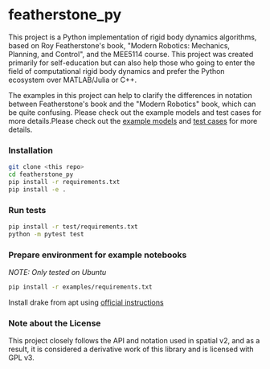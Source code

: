 # featherstone_py

This project is a Python implementation of rigid body dynamics algorithms, based on Roy Featherstone's book,
"Modern Robotics: Mechanics, Planning, and Control", and the MEE5114 course.
This project was created primarily for self-education but can also help those who going to enter the field
of computational rigid body dynamics and prefer the Python ecosystem over MATLAB/Julia or C++.

The examples in this project can help to clarify the differences in notation between Featherstone's book and the "Modern Robotics" book,
which can be quite confusing.
Please check out the example models and test cases for more details.Please check out the
[example models](featherstone_py/example_models.py) and [test cases](test/test_inverse_dynamics.py) for more details.

### Installation
```bash
git clone <this repo>
cd featherstone_py
pip install -r requirements.txt
pip install -e .
```

### Run tests
```bash
pip install -r test/requirements.txt
python -m pytest test
```

### Prepare environment for example notebooks
*NOTE: Only tested on Ubuntu*
```bash
pip install -r examples/requirements.txt
```

Install drake from apt using [official instructions](https://drake.mit.edu/apt.html#stable-releases)

### Note about the License
This project closely follows the API and notation used in spatial v2, and as a result,
it is considered a derivative work of this library and is licensed with GPL v3.